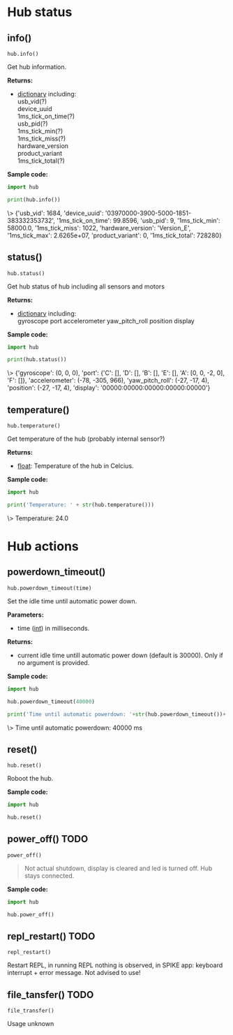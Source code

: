 


# Hub status

## info()

`hub.info()`

Get hub information.

__Returns:__

* [dictionary](data_types.md#dictionary) including:  
  usb_vid(?)  
  device_uuid  
  1ms_tick_on_time(?)  
  usb_pid(?)  
  1ms_tick_min(?)  
  1ms_tick_miss(?)  
  hardware_version  
  product_variant  
  1ms_tick_total(?)

__Sample code:__

``` python
import hub

print(hub.info())
```

<span class='shell_output'>
\> {'usb_vid': 1684, 'device_uuid': '03970000-3900-5000-1851-383332353732', '1ms_tick_on_time': 99.8596, 'usb_pid': 9, '1ms_tick_min': 58000.0, '1ms_tick_miss': 1022, 'hardware_version': 'Version_E', '1ms_tick_max': 2.6265e+07, 'product_variant': 0, '1ms_tick_total': 728280}
</span>


## status()

`hub.status()`

Get hub status of hub including all sensors and motors

__Returns:__ 

*  [dictionary](data_types.md#dictionary) including:  
   gyroscope
   port
   accelerometer
   yaw_pitch_roll
   position
   display

__Sample code:__

``` python
import hub

print(hub.status())
```

<span class='shell_output'>
\> {'gyroscope': (0, 0, 0), 'port': {'C': [], 'D': [], 'B': [], 'E': [], 'A': [0, 0, -2, 0], 'F': []}, 'accelerometer': (-78, -305, 966), 'yaw_pitch_roll': (-27, -17, 4), 'position': (-27, -17, 4), 'display': '00000:00000:00000:00000:00000'}
</span>

## temperature()

`hub.temperature()`

Get temperature of the hub (probably internal sensor?)

__Returns:__

* [float](data_types.md#float): Temperature of the hub in Celcius.

__Sample code:__

``` python
import hub

print('Temperature: ' + str(hub.temperature()))
```

<span class='shell_output'>
\> Temperature: 24.0
</span>

# Hub actions

## powerdown_timeout()

`hub.powerdown_timeout(time)`

Set the idle time until automatic power down.

__Parameters:__

*  time ([int](data_types.md#int)) in milliseconds.

__Returns:__

*  current idle time untill automatic power down (default is 30000). Only if no argument is provided. 

__Sample code:__

``` python
import hub

hub.powerdown_timeout(40000)

print('Time until automatic powerdown: '+str(hub.powerdown_timeout())+ ' ms')
```
<span class='shell_output'>
\> Time until automatic powerdown: 40000 ms
</span>

## reset()

`hub.reset()`

Roboot the hub.

__Sample code:__

``` python
import hub

hub.reset()
```

## power_off() TODO

`power_off()`

> Not actual shutdown, display is cleared and led is turned off. Hub stays connected. 

__Sample code:__
``` python
import hub

hub.power_off()
```

## repl_restart() TODO

`repl_restart()`

Restart REPL, in running REPL nothing is observed, in SPIKE app: keyboard interrupt + error message. Not advised to use!


## file_tansfer() TODO

`file_transfer()`

Usage unknown